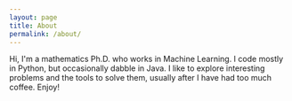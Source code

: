 ```yaml
---
layout: page
title: About
permalink: /about/
---
```


Hi, I'm a mathematics Ph.D. who works in Machine Learning. I code mostly in Python, but occasionally dabble in Java. I like to explore interesting problems and the tools to solve them, usually after I have had too much coffee. Enjoy!

